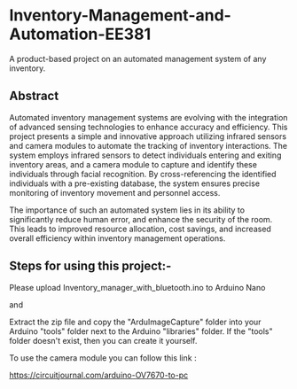 # Inventory-Management-and-Automation-EE381
A product-based project on an automated management system of any inventory.

## Abstract ##
Automated inventory management systems are evolving with the integration of advanced sensing technologies to enhance accuracy and efficiency. This project presents a simple and innovative approach utilizing infrared sensors and camera modules to automate the tracking of inventory interactions. The system employs infrared sensors to detect individuals entering and exiting inventory areas, and a camera module to capture and identify these individuals through facial recognition. By cross-referencing the identified individuals with a pre-existing database, the system ensures precise monitoring of inventory movement and personnel access.<br>

The importance of such an automated system lies in its ability to significantly reduce human error, and enhance the security of the room. This leads to improved resource allocation, cost savings, and increased overall efficiency within inventory management operations. 

## Steps for using this project:- ##

Please upload Inventory_manager_with_bluetooth.ino to Arduino Nano

and

Extract the zip file and copy the "ArduImageCapture" folder into your Arduino "tools" folder next to the Arduino "libraries" folder. If the "tools" folder doesn't exist, then you can create it yourself.

To use the camera module you can follow this link :

https://circuitjournal.com/arduino-OV7670-to-pc



